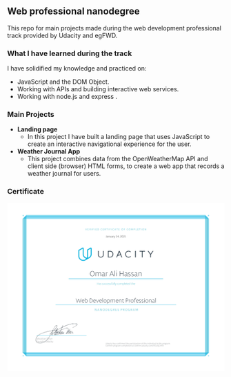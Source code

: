 ## Web professional nanodegree
This repo for main projects made during the web development professional track provided by Udacity and egFWD.

### What I have learned during the track
I have solidified my knowledge and practiced on:
 - JavaScript and the DOM Object.<br>
 - Working with APIs and building interactive web services.<br>
 - Working with node.js and express .<br>
 
### Main Projects
- **Landing page**
  - In this project I have built a landing page that uses JavaScript to create an interactive navigational experience for the user.
- **Weather Journal App**
  - This project combines data from the OpenWeatherMap API and client side (browser) HTML forms, to create a web app that records a weather journal for users.
### Certificate
<img src="Certificate.jpg" alt="Certificate of completion" >
